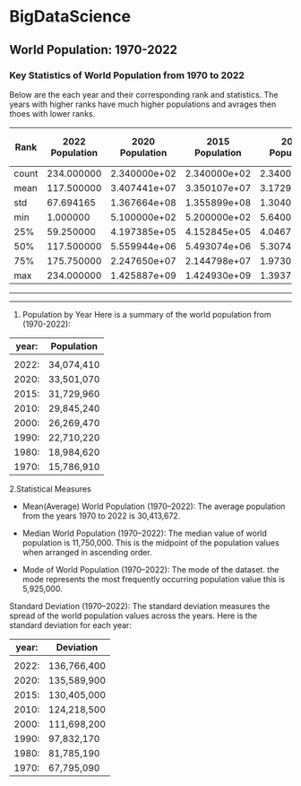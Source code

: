 # BigDataScience
## World Population: 1970-2022
### Key Statistics of World Population from 1970 to 2022

Below are the each year and their corresponding rank and statistics.
The years with higher ranks have much higher populations and avrages then thoes with lower ranks.

| Rank | 2022 Population|2020 Population | 2015 Population| 2010 Population| 2000 Population| 1990 Population|1990 Population|1990 Population|1980 Population|1970 Population|Area (km²)|Density (per km²)|Growth Rate|World Population Percentage
|---|---|---|---|---|---|---|---|---|---|---|---|---|---|---|
|count |234.000000|2.340000e+02 |2.340000e+02 |2.340000e+02|2.340000e+02|2.340000e+02|2.340000e+02|2.340000e+02|2.340000e+02|2.340000e+02|2.340000e+02|234.000000|234.000000|234.000000|234.000000
mean| 117.500000|3.407441e+07|3.350107e+07|3.172996e+07|2.984524e+07|2.626947e+07|2.271022e+07|1.898462e+07|1.578691e+07|5.814494e+05|5.814494e+05|452.127044|1.009577|0.427051|
std|67.694165|1.367664e+08|1.355899e+08|1.304050e+08|1.242185e+08|1.116982e+08|9.783217e+07|8.178519e+07|6.779509e+07|1.761841e+06|1.761841e+06|2066.121904|0.013385|1.714977|
min|1.000000|5.100000e+02|5.200000e+02|5.640000e+02|5.960000e+02|6.510000e+02|7.000000e+02|7.520000e+02|1.000000e+00|0.026100|0.026100|0.912000|0.000000
25%|59.250000|4.197385e+05|4.152845e+05|4.046760e+05|3.931490e+05|3.272420e+05|2.641158e+05|2.296142e+05|1.559970e+05|2.650000e+03|2.650000e+03|38.417875|1.001775|0.010000
50%|117.500000|5.559944e+06|5.493074e+06|5.307400e+06|4.942770e+06|4.292907e+06|3.825410e+06|3.141146e+06|2.604830e+06|8.119950e+04|8.119950e+04|95.346750|1.007900|0.070000|
75%|175.750000|2.247650e+07|2.144798e+07|1.973085e+07|1.915957e+07|1.576230e+07|1.186923e+07|9.826054e+06|8.817329e+06|4.304258e+05|4.304258e+05|238.933250|1.016950|0.280000|
max|234.000000|1.425887e+09|1.424930e+09|1.393715e+09|1.348191e+09|1.264099e+09|1.153704e+09|9.823725e+08|8.225344e+08|1.709824e+07|1.709824e+07|23172.266700|1.069100|17.880000
-------------------------------------------

-------


1. Population by Year
Here is a summary of the world population from (1970-2022):


|year:|Population|
--------|----------
|||
|2022:|34,074,410|
| 2020: | 33,501,070|
| 2015: | 31,729,960|
2010: | 29,845,240
2000: |26,269,470
1990: |22,710,220
1980: |18,984,620
|1970: |15,786,910|

2.Statistical Measures
* Mean(Average) World Population (1970–2022):
The average population from the years 1970 to 2022 is 30,413,672.

* Median World Population (1970–2022):
The median value of world population is 11,750,000. This is the midpoint of the population values when arranged in ascending order.

* Mode of World Population (1970–2022):
The mode of the dataset. the mode represents the most frequently occurring population value this is 5,925,000. 

Standard Deviation (1970–2022):
The standard deviation measures the spread of the world population values across the years. Here is the standard deviation for each year:

|**year:**|**Deviation**| 
--------|---------
|| |
|2022:|136,766,400|
|2020:|135,589,900|
|2015:|130,405,000|
|2010:|124,218,500|
|2000:|111,698,200|
|1990:|97,832,170|
|1980:|81,785,190|
|1970:|67,795,090|